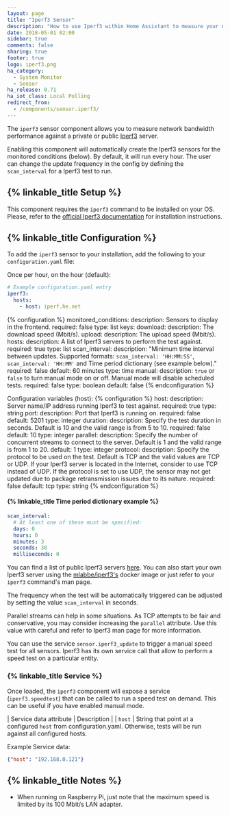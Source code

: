 ```yaml
---
layout: page
title: "Iperf3 Sensor"
description: "How to use Iperf3 within Home Assistant to measure your network bandwidth."
date: 2018-05-01 02:00
sidebar: true
comments: false
sharing: true
footer: true
logo: iperf3.png
ha_category:
  - System Monitor
  - Sensor
ha_release: 0.71
ha_iot_class: Local Polling
redirect_from:
  - /components/sensor.iperf3/
---
```


The `iperf3` sensor component allows you to measure network bandwidth performance against a private or public [Iperf3](http://software.es.net/iperf/index.html) server.

Enabling this component will automatically create the Iperf3 sensors for the monitored conditions (below). By default, it will run every hour. The user can change the update frequency in the config by defining the `scan_interval` for a Iperf3 test to run.

## {% linkable_title Setup %}

This component requires the `iperf3` command to be installed on your OS. Please, refer to the [official Iperf3 documentation](http://software.es.net/iperf/obtaining.html) for installation instructions.

## {% linkable_title Configuration %}

To add the `iperf3` sensor to your installation, add the following to your `configuration.yaml` file:

Once per hour, on the hour (default):

```yaml
# Example configuration.yaml entry
iperf3:
  hosts:
    - host: iperf.he.net
```

{% configuration %}
  monitored_conditions:
    description: Sensors to display in the frontend.
    required: false
    type: list
    keys:
      download:
        description: The download speed (Mbit/s).
      upload:
        description: The upload speed (Mbit/s).
  hosts:
    description: A list of Iperf3 servers to perform the test against.
    required: true
    type: list
  scan_interval:
    description: "Minimum time interval between updates. Supported formats: `scan_interval: 'HH:MM:SS'`, `scan_interval: 'HH:MM'` and Time period dictionary (see example below)."
    required: false
    default: 60 minutes
    type: time
  manual:
    description: `true` or `false` to turn manual mode on or off. Manual mode will disable scheduled tests.
    required: false
    type: boolean
    default: false
{% endconfiguration %}

Configuration variables (host):
{% configuration %}
  host:
    description: Server name/IP address running Iperf3 to test against.
    required: true
    type: string
  port:
    description: Port that Iperf3 is running on.
    required: false
    default: 5201
    type: integer
  duration:
    description: Specify the test duration in seconds. Default is 10 and the valid range is from 5 to 10.
    required: false
    default: 10
    type: integer
  parallel:
    description: Specify the number of concurrent streams to connect to the server. Default is 1 and the valid range is from 1 to 20.
    default: 1
    type: integer
  protocol:
    description: Specify the protocol to be used on the test. Default is TCP and the valid values are TCP or UDP. If your Iperf3 server is located in the Internet, consider to use TCP instead of UDP. If the protocol is set to use UDP, the sensor may not get updated due to package retransmission issues due to its nature.
    required: false
    default: tcp
    type: string
{% endconfiguration %}

#### {% linkable_title Time period dictionary example %}

```yaml
scan_interval:
  # At least one of these must be specified:
  days: 0
  hours: 0
  minutes: 3
  seconds: 30
  milliseconds: 0
```

You can find a list of public Iperf3 servers [here](https://iperf.fr/iperf-servers.php). You can also start your own Iperf3 server using the [mlabbe/iperf3's](https://hub.docker.com/r/mlabbe/iperf3/) docker image or just refer to your `iperf3` command's man page.

The frequency when the test will be automatically triggered can be adjusted by setting the value `scan_interval` in seconds.

Parallel streams can help in some situations. As TCP attempts to be fair and conservative, you may consider increasing the `parallel` attribute. Use this value with careful and refer to Iperf3 man page for more information.

You can use the service `sensor.iperf3_update` to trigger a manual speed test for all sensors. Iperf3 has its own service call that allow to perform a speed test on a particular entity.

### {% linkable_title Service %}

Once loaded, the `iperf3` component will expose a service (`iperf3.speedtest`) that can be called to run a speed test on demand. This can be useful if you have enabled manual mode.

| Service data attribute | Description |
| `host` | String that point at a configured `host` from configuration.yaml. Otherwise, tests will be run against all configured hosts.

Example Service data:

```json
{"host": "192.168.0.121"}
```

## {% linkable_title Notes %}

- When running on Raspberry Pi, just note that the maximum speed is limited by its 100 Mbit/s LAN adapter.
